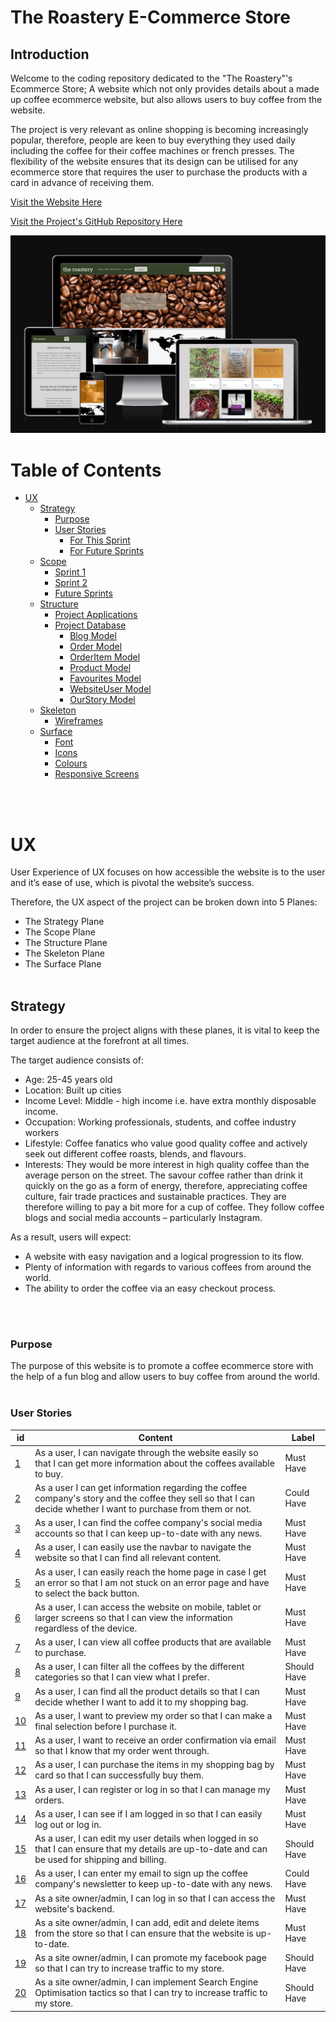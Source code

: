 # The Roastery E-Commerce Store

## Introduction

Welcome to the coding repository dedicated to the "The Roastery"'s Ecommerce Store; A website which not only provides details about a made up coffee ecommerce website, but also allows users to buy coffee from the website.

The project is very relevant as online shopping is becoming increasingly popular, therefore, people are keen to buy everything they used daily including the coffee for their coffee machines or french presses. The flexibility of the website ensures that its design can be utilised for any ecommerce store that requires the user to purchase the products with a card in advance of receiving them.

[Visit the Website Here](https://the-roastery-1abb0b0a677e.herokuapp.com/)

[Visit the Project's GitHub Repository Here]( https://github.com/Grawnya/the-roastery-ecommerce-store)

![Responsive Image](documentation/responsive_image.png)

# Table of Contents

* [UX](#ux "UX")
	* [Strategy](#strategy "Strategy")
    	* [Purpose](#purpose "purpose")
   		* [User Stories](#user-stories "User Stories")
   	        * [For This Sprint](#for-this-sprint "For This Sprint")
   	        * [For Future Sprints](#for-future-sprints "For Future Sprints")    
	* [Scope](#scope "Scope")
		* [Sprint 1](#sprint-1 "Sprint 1")
		* [Sprint 2](#sprint-2 "Sprint 2")
    	* [Future Sprints](#future-sprints "Future Sprints")
	* [Structure](#structure "Structure")
    	* [Project Applications](#project-applications "Project Applications")
    	* [Project Database](#project-database "Project Database")
		    * [Blog Model](#blog-model "Blog Model")
		    * [Order Model](#order-model "Order Model")
		    * [OrderItem Model](#orderitem-model "OrderItem Model")
		    * [Product Model](#product-model "Product Model")
		    * [Favourites Model](#favourites-model "Favourites Model")
		    * [WebsiteUser Model](#websiteUser-model "WebsiteUser Model")
		    * [OurStory Model](#ourstory-model "OurStory Model")
	* [Skeleton](#skeleton "Skeleton")
		* [Wireframes](#wireframes "Wireframes")
	* [Surface](#surface "Surface")
        * [Font](#font "Font")
	    * [Icons](#icons "Icons")
        * [Colours](#colours "Colours")
	    * [Responsive Screens](#responsive-screens "Responsive Screens")

\
&nbsp;

# UX
User Experience of UX focuses on how accessible the website is to the user and it’s ease of use, which is pivotal the website’s success.

Therefore, the UX aspect of the project can be broken down into 5 Planes:
* The Strategy Plane
* The Scope Plane
* The Structure Plane
* The Skeleton Plane
* The Surface Plane
\
&nbsp;

## Strategy
In order to ensure the project aligns with these planes, it is vital to keep the target audience at the forefront at all times.

The target audience consists of:
* Age: 25-45 years old
* Location: Built up cities
* Income Level: Middle - high income i.e. have extra monthly disposable income.
* Occupation: Working professionals, students, and coffee industry workers
* Lifestyle: Coffee fanatics who value good quality coffee and actively seek out different coffee roasts, blends, and flavours.
* Interests: They would be more interest in high quality coffee than the average person on the street. The savour coffee rather than drink it quickly on the go as a form of energy, therefore, appreciating coffee culture, fair trade practices and sustainable practices. They are therefore willing to pay a bit more for a cup of coffee. They follow coffee blogs and social media accounts – particularly Instagram.

As a result, users will expect:
* A website with easy navigation and a logical progression to its flow.
* Plenty of information with regards to various coffees from around the world.
* The ability to order the coffee via an easy checkout process.

\
&nbsp;

### Purpose
The purpose of this website is to promote a coffee ecommerce store with the help of a fun blog and allow users to buy coffee from around the world.
\
&nbsp;

### User Stories
| id  |  Content | Label |
| ------ | ------ | ------ |
| [1](https://github.com/Grawnya/the-roastery-ecommerce-store/issues/1) | As a user, I can navigate through the website easily so that I can get more information about the coffees available to buy. | Must Have |
| [2](https://github.com/Grawnya/the-roastery-ecommerce-store/issues/2) | As a user I can get information regarding the coffee company's story and the coffee they sell so that I can decide whether I want to purchase from them or not. | Could Have |
| [3](https://github.com/Grawnya/the-roastery-ecommerce-store/issues/3) | As a user, I can find the coffee company's social media accounts so that I can keep up-to-date with any news. | Must Have |
| [4](https://github.com/Grawnya/the-roastery-ecommerce-store/issues/4) | As a user, I can easily use the navbar to navigate the website so that I can find all relevant content. | Must Have |
| [5](https://github.com/Grawnya/the-roastery-ecommerce-store/issues/5) | As a user, I can easily reach the home page in case I get an error so that I am not stuck on an error page and have to select the back button. | Must Have |
| [6](https://github.com/Grawnya/the-roastery-ecommerce-store/issues/6) | As a user, I can access the website on mobile, tablet or larger screens so that I can view the information regardless of the device. | Must Have |
| [7](https://github.com/Grawnya/the-roastery-ecommerce-store/issues/7) | As a user, I can view all coffee products that are available to purchase. | Must Have |
| [8](https://github.com/Grawnya/the-roastery-ecommerce-store/issues/8) | As a user, I can filter all the coffees by the different categories so that I can view what I prefer. | Should Have |
| [9](https://github.com/Grawnya/the-roastery-ecommerce-store/issues/9) | As a user, I can find all the product details so that I can decide whether I want to add it to my shopping bag. | Must Have |
| [10](https://github.com/Grawnya/the-roastery-ecommerce-store/issues/10) | As a user, I want to preview my order so that I can make a final selection before I purchase it. | Must Have |
| [11](https://github.com/Grawnya/the-roastery-ecommerce-store/issues/11) | As a user, I want to receive an order confirmation via email so that I know that my order went through. | Must Have |
| [12](https://github.com/Grawnya/the-roastery-ecommerce-store/issues/12) | As a user, I can purchase the items in my shopping bag by card so that I can successfully buy them. | Must Have |
| [13](https://github.com/Grawnya/the-roastery-ecommerce-store/issues/13) |As a user, I can register or log in so that I can manage my orders. | Must Have |
| [14](https://github.com/Grawnya/the-roastery-ecommerce-store/issues/14) | As a user, I can see if I am logged in so that I can easily log out or log in. | Must Have |
| [15](https://github.com/Grawnya/the-roastery-ecommerce-store/issues/15) | As a user, I can edit my user details when logged in so that I can ensure that my details are up-to-date and can be used for shipping and billing. | Should Have |
| [16](https://github.com/Grawnya/the-roastery-ecommerce-store/issues/16) | As a user, I can enter my email to sign up the coffee company's newsletter to keep up-to-date with any news. | Could Have |
| [17](https://github.com/Grawnya/the-roastery-ecommerce-store/issues/17) | As a site owner/admin, I can log in so that I can access the website's backend. | Must Have |
| [18](https://github.com/Grawnya/the-roastery-ecommerce-store/issues/18) | As a site owner/admin, I can add, edit and delete items from the store so that I can ensure that the website is up-to-date. | Must Have |
| [19](https://github.com/Grawnya/the-roastery-ecommerce-store/issues/19) | As a site owner/admin, I can promote my facebook page so that I can try to increase traffic to my store. | Should Have |
| [20](https://github.com/Grawnya/the-roastery-ecommerce-store/issues/20) | As a site owner/admin, I can implement Search Engine Optimisation tactics so that I can try to increase traffic to my store. | Should Have |

\
&nbsp;